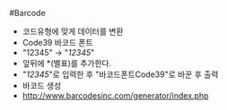 #Barcode

- 코드유형에 맞게 데이터를 변환
- Code39 바코드 폰트
 - "12345" -> "*12345*"
 - 앞뒤에 *(별표)를 추가한다.
 - "*12345*"로 입력한 후 "바코드폰트Code39"로 바꾼 후 출력
- 바코드 생성
 - http://www.barcodesinc.com/generator/index.php